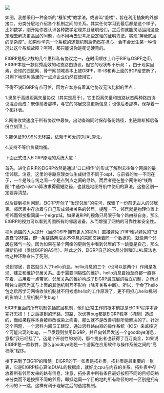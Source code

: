 ![](https://image-store.slidesharecdn.com/0887a4b6-887a-4a50-b69c-7204d2960c79-original.jpeg)

如图，我想采用一种全新的“框架式”教学法，或者叫“盖楼”，旨在利用抽象的外部接口，分类分层地介绍各个机制之间的关系。其实任何学习到最后都是这个样子，比如数学，刚开始你要认识各种数学定理并且证明他们，之后你就能灵活运用这些定理去解决更高层的问题，而不用再去思考那些定理的证明方法，实现“屏蔽底层的复杂度”。如果你学完一个系统的逻辑机制后仍然在担心，会不会发生某一种情况让这个系统故障？呵呵，那只能说你是死记硬背的。

EIGRP是极少数的几个思科私有协议之一，在时间顺序上介于RIP与OSPF之间。EIGRP本是一款优秀高效的动态路由协议，但它的现状却不乐观：，由于现实因素，全球的园区网、骨干网领域基本上被OSPF，IS-IS和再上面的BGP给垄断了，只剩下地球角落里的一点点企业仍然在使用它。

不得不说EIGRP有点可怜，因为它本身有着其他协议无法比拟的优点：

1.隶属于高级距离矢量协议（其实是高于）。它由距离矢量和链路状态两种路由协议混合而成：既像前者那样，与它的邻居交换更新信息；也像后者那样，保存着一个拓扑表。

2.网络收敛速度于所有协议中最快，出动查询同时保存备份路径，主链路断掉后备份立刻顶上。

3.能保证99.99%无环路，依赖于可爱的DUAL算法。

4.支持不等价负载均衡。

下面正式进入EIGRP原理的系统大厦：

首先，进化自RIP的EIGRP依然是通过“口口相传”的形式了解到去往每个网段的最佳邻居。注意，这里的寻路原理类似生成树但不同于ospf，与前者的唯一不同在于，一个是线与线之间一个是点到点之间的寻路，而后者是在整个网络的“线路图”中通过dijkstra算法求得最短路径，也就是地图导航中使用的算法。这些区别一定要弄清楚。

然后提到视角问题。EIGRP开创了“发现邻居”的先河，保留了一份前无古人的邻居表。邻居表中存放着与自己形成邻接关系的邻居，提醒一下，邻居就是物理位置上相邻而邻接指同属一个eigrp域。如果说RIP的视角只局限于每个路由器自身，那么EIGRP的视力可以看到周围所有的邻居设备，从而增强了网络的可靠性和安全性。

视角范围的大大提升（当然OSPF拥有更大的视角）直接避免了RIP难以避免的“很愚蠢”的环路，即一条链路两端永不停息的来回交换着同一个数据包，就像两个邻居在赌气一般。因为如果在某个网络的更新包中看到邻居的下一跳竟是自己，那么果断扔掉（类比BGP的AS号）。除此之外，EIGRP自己的水品分割和DUAL算法也给这种环路宣告了死刑。

说到邻居，自然就引入了hello消息。hello消息的三个（也可以是两个）作用是发现、建立和维护邻居关系。由于需要间隔性的维护，hello消息自始至终都一直存在着，占用着一点带宽。邻居关系的维护构成了EIGRP最底层的独立机制，之所以叫独立是因为其与上面的其他机制互不影响（除非关系中断）。所以，学会了hello包之后再学习网络收敛机制就不用考虑hello的工作原理了，更不用担心hello机制的影响让上层机制产生bug！

EIGRP里面的所有机制包括底层机制，他们正常工作的根本前提是EIGRP程序本身完好无损！！之后提到的环路、短路、次优等bug都是EIGRP程序（机制）造成的，而如果程序本身被串改或染上病毒，那么就不是改善机制所能解决的了。针对这个问题，一个思科内部员工建议，通过思科路由器的操作系统（IOS）来监控这个可能出现的bug，一旦发现则禁用EIGRP，并且向邻居发送一个goodbye消息，意指“我已经挂了”。这是个开创性的发明，那个提出者也获得了百万美金，如果说EIGRP是一款软件，那么goodbye则是一个游离在应用软件与操作系统之间的“高权限”程序。

接下来到了EIGRP的精髓。EIGRP的下一张表是拓扑表。拓扑表是最重要的一张表，它是EIGRP核心算法DUAL的数据库，就好比cpu与内存的关系。拓扑表中存放着所有邻居发来的路有信息，注意，拓扑表中所有条目最好按照不同的目标网络来分类而不是按照不同的邻居，即抵达同一个目的地的所有路径的唯一区别是拥有不同的下一跳，这样有利于理解之后的选路机制。 

   